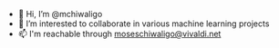 - 👋 Hi, I’m @mchiwaligo
- 👀 I’m interested to collaborate in various machine learning projects
- 📫 I'm reachable through moseschiwaligo@vivaldi.net

<!---
mchiwaligo/mchiwaligo is a ✨ special ✨ repository because its `README.md` (this file) appears on your GitHub profile.
You can click the Preview link to take a look at your changes.
--->
